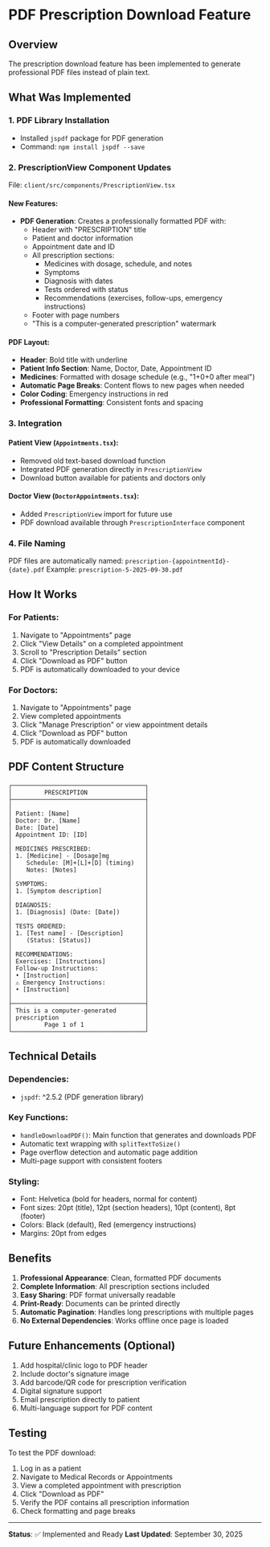 # PDF Prescription Download Feature

## Overview
The prescription download feature has been implemented to generate professional PDF files instead of plain text.

## What Was Implemented

### 1. **PDF Library Installation**
- Installed `jspdf` package for PDF generation
- Command: `npm install jspdf --save`

### 2. **PrescriptionView Component Updates**
File: `client/src/components/PrescriptionView.tsx`

#### New Features:
- **PDF Generation**: Creates a professionally formatted PDF with:
  - Header with "PRESCRIPTION" title
  - Patient and doctor information
  - Appointment date and ID
  - All prescription sections:
    - Medicines with dosage, schedule, and notes
    - Symptoms
    - Diagnosis with dates
    - Tests ordered with status
    - Recommendations (exercises, follow-ups, emergency instructions)
  - Footer with page numbers
  - "This is a computer-generated prescription" watermark

#### PDF Layout:
- **Header**: Bold title with underline
- **Patient Info Section**: Name, Doctor, Date, Appointment ID
- **Medicines**: Formatted with dosage schedule (e.g., "1+0+0 after meal")
- **Automatic Page Breaks**: Content flows to new pages when needed
- **Color Coding**: Emergency instructions in red
- **Professional Formatting**: Consistent fonts and spacing

### 3. **Integration**

#### Patient View (`Appointments.tsx`):
- Removed old text-based download function
- Integrated PDF generation directly in `PrescriptionView`
- Download button available for patients and doctors only

#### Doctor View (`DoctorAppointments.tsx`):
- Added `PrescriptionView` import for future use
- PDF download available through `PrescriptionInterface` component

### 4. **File Naming**
PDF files are automatically named: `prescription-{appointmentId}-{date}.pdf`
Example: `prescription-5-2025-09-30.pdf`

## How It Works

### For Patients:
1. Navigate to "Appointments" page
2. Click "View Details" on a completed appointment
3. Scroll to "Prescription Details" section
4. Click "Download as PDF" button
5. PDF is automatically downloaded to your device

### For Doctors:
1. Navigate to "Appointments" page
2. View completed appointments
3. Click "Manage Prescription" or view appointment details
4. Click "Download as PDF" button
5. PDF is automatically downloaded

## PDF Content Structure

```
┌─────────────────────────────────────┐
│         PRESCRIPTION                │
├─────────────────────────────────────┤
│                                     │
│ Patient: [Name]                     │
│ Doctor: Dr. [Name]                  │
│ Date: [Date]                        │
│ Appointment ID: [ID]                │
│                                     │
│ MEDICINES PRESCRIBED:               │
│ 1. [Medicine] - [Dosage]mg          │
│    Schedule: [M]+[L]+[D] (timing)   │
│    Notes: [Notes]                   │
│                                     │
│ SYMPTOMS:                           │
│ 1. [Symptom description]            │
│                                     │
│ DIAGNOSIS:                          │
│ 1. [Diagnosis] (Date: [Date])       │
│                                     │
│ TESTS ORDERED:                      │
│ 1. [Test name] - [Description]      │
│    (Status: [Status])               │
│                                     │
│ RECOMMENDATIONS:                    │
│ Exercises: [Instructions]           │
│ Follow-up Instructions:             │
│ • [Instruction]                     │
│ ⚠ Emergency Instructions:           │
│ • [Instruction]                     │
│                                     │
├─────────────────────────────────────┤
│ This is a computer-generated        │
│ prescription                        │
│         Page 1 of 1                 │
└─────────────────────────────────────┘
```

## Technical Details

### Dependencies:
- `jspdf`: ^2.5.2 (PDF generation library)

### Key Functions:
- `handleDownloadPDF()`: Main function that generates and downloads PDF
- Automatic text wrapping with `splitTextToSize()`
- Page overflow detection and automatic page addition
- Multi-page support with consistent footers

### Styling:
- Font: Helvetica (bold for headers, normal for content)
- Font sizes: 20pt (title), 12pt (section headers), 10pt (content), 8pt (footer)
- Colors: Black (default), Red (emergency instructions)
- Margins: 20pt from edges

## Benefits

1. **Professional Appearance**: Clean, formatted PDF documents
2. **Complete Information**: All prescription sections included
3. **Easy Sharing**: PDF format universally readable
4. **Print-Ready**: Documents can be printed directly
5. **Automatic Pagination**: Handles long prescriptions with multiple pages
6. **No External Dependencies**: Works offline once page is loaded

## Future Enhancements (Optional)

1. Add hospital/clinic logo to PDF header
2. Include doctor's signature image
3. Add barcode/QR code for prescription verification
4. Digital signature support
5. Email prescription directly to patient
6. Multi-language support for PDF content

## Testing

To test the PDF download:
1. Log in as a patient
2. Navigate to Medical Records or Appointments
3. View a completed appointment with prescription
4. Click "Download as PDF"
5. Verify the PDF contains all prescription information
6. Check formatting and page breaks

---

**Status**: ✅ Implemented and Ready
**Last Updated**: September 30, 2025
